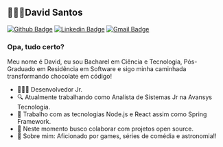 ## 👨🏻‍💻David Santos
[![Github Badge](https://img.shields.io/badge/-Github-000?style=flat-square&logo=Github&logoColor=white&link=https://github.com/dvdnotfound)](https://github.com/dvdnotfound)
[![Linkedin Badge](https://img.shields.io/badge/-LinkedIn-blue?style=flat-square&logo=Linkedin&logoColor=white&link=https://www.linkedin.com/in/david-santos-a482041b2/)](https://www.linkedin.com/in/david-santos-a482041b2/)
[![Gmail Badge](https://img.shields.io/badge/-Gmail-c14438?style=flat-square&logo=Gmail&logoColor=white&link=mailto:contato.dvdsantos@gmail.com)](mailto:contato.dvdsantos@gmail.com)
### Opa, tudo certo?
Meu nome é David, eu sou Bacharel em Ciência e Tecnologia, Pós-Graduado em Residência em Software e sigo minha caminhada transformando chocolate em código!
- 👨🏻‍💻 Desenvolvedor Jr.
- 🔍 Atualmente trabalhando como Analista de Sistemas Jr na Avansys Tecnologia.
- 📰 Trabalho com as tecnologias Node.js e React assim como Spring Framework.
- 📡 Neste momento busco colaborar com projetos open source.
- 💬 Sobre mim: Aficionado por games, séries de comédia e astronomia!!
